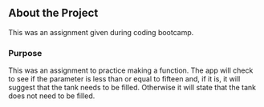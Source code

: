 ## About the Project
This was an assignment given during coding bootcamp.

### Purpose
This was an assignment to practice making a function. The app will check to see if the parameter is less than or equal to fifteen and, if it is, it will suggest that the tank needs to be filled. Otherwise it will state that the tank does not need to be filled.

